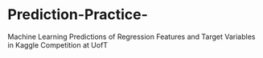 # Prediction-Practice-
Machine Learning Predictions of Regression Features and Target Variables in Kaggle Competition at UofT
